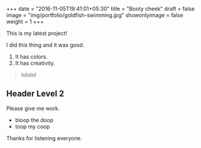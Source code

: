 +++
date = "2016-11-05T19:41:01+05:30"
title = "Booty cheek"
draft = false
image = "img/portfolio/goldfish-swimming.jpg"
showonlyimage = false
weight = 1
+++

This is my latest project!
<!--more-->

I did this thing and it was good.

1. It has colors.
2. It has creativity.

> lololol

## Header Level 2

Please give me work.

* bloop the doop
* toop my coop

Thanks for listening everyone.

